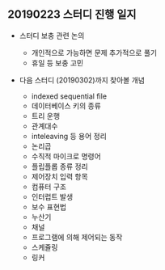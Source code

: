 ## 20190223 스터디 진행 일지
* 스터디 보충 관련 논의
  * 개인적으로 가능하면 문제 추가적으로 풀기
  * 휴일 등 보충 고민

* 다음 스터디 (20190302)까지 찾아볼 개념
  * indexed sequential file
  * 데이터베이스 키의 종류
  * 트리 운행 
  * 관계대수
  * inteleaving 등 용어 정리
  * 논리곱
  * 수직적 마이크로 명령어
  * 플립플롭 종류 정리
  * 제어장치 입력 항목
  * 컴퓨터 구조
  * 인터럽트 발생
  * 보수 표현법
  * 누산기
  * 채널
  * 프로그램에 의해 제어되는 동작
  * 스케쥴링
  * 링커